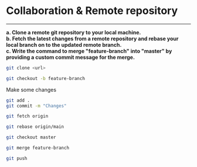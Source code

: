 # Collaboration & Remote repository

<hr />

**a. Clone a remote git repository to your local machine.**
<br/>
**b. Fetch the latest changes from a remote repository and rebase your local branch on to the updated remote branch.**
<br/>
**c. Write the command to merge "feature-branch" into "master" by providing a custom commit message for the merge.**
<br/>

```bash
git clone <url>
```

```bash
git checkout -b feature-branch
```

Make some changes

```bash
git add .
git commit -m "Changes"
```

```bash
git fetch origin
```

```bash
git rebase origin/main
```

```bash
git checkout master
```

```bash
git merge feature-branch
```

```bash
git push
```
